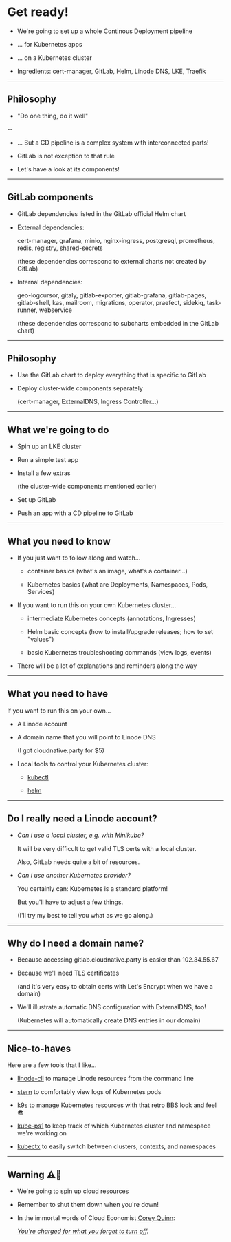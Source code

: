 # Get ready!

- We're going to set up a whole Continous Deployment pipeline

- ... for Kubernetes apps

- ... on a Kubernetes cluster

- Ingredients: cert-manager, GitLab, Helm, Linode DNS, LKE, Traefik

---

## Philosophy

- "Do one thing, do it well"

--

- ... But a CD pipeline is a complex system with interconnected parts!

- GitLab is not exception to that rule

- Let's have a look at its components!

---

## GitLab components

- GitLab dependencies listed in the GitLab official Helm chart

- External dependencies:

  cert-manager, grafana, minio, nginx-ingress, postgresql, prometheus,
  redis, registry, shared-secrets

  (these dependencies correspond to external charts not created by GitLab)

- Internal dependencies:

  geo-logcursor, gitaly, gitlab-exporter, gitlab-grafana, gitlab-pages,
  gitlab-shell, kas, mailroom, migrations, operator, praefect, sidekiq,
  task-runner, webservice

  (these dependencies correspond to subcharts embedded in the GitLab chart)

---

## Philosophy

- Use the GitLab chart to deploy everything that is specific to GitLab

- Deploy cluster-wide components separately

  (cert-manager, ExternalDNS, Ingress Controller...)

---

## What we're going to do

- Spin up an LKE cluster

- Run a simple test app

- Install a few extras

  (the cluster-wide components mentioned earlier)

- Set up GitLab

- Push an app with a CD pipeline to GitLab

---

## What you need to know

- If you just want to follow along and watch...

  - container basics (what's an image, what's a container...)

  - Kubernetes basics (what are Deployments, Namespaces, Pods, Services)

- If you want to run this on your own Kubernetes cluster...

  - intermediate Kubernetes concepts (annotations, Ingresses)

  - Helm basic concepts (how to install/upgrade releases; how to set "values")

  - basic Kubernetes troubleshooting commands (view logs, events)

- There will be a lot of explanations and reminders along the way

---

## What you need to have

If you want to run this on your own...

- A Linode account

- A domain name that you will point to Linode DNS

  (I got cloudnative.party for $5)

- Local tools to control your Kubernetes cluster:

  - [kubectl](https://kubernetes.io/docs/tasks/tools/#kubectl)

  - [helm](https://helm.sh/docs/intro/install/)

---

## Do I really need a Linode account?

- *Can I use a local cluster, e.g. with Minikube?*

  It will be very difficult to get valid TLS certs with a local cluster.

  Also, GitLab needs quite a bit of resources.

- *Can I use another Kubernetes provider?*

  You certainly can: Kubernetes is a standard platform!

  But you'll have to adjust a few things.

  (I'll try my best to tell you what as we go along.)

---

## Why do I need a domain name?

- Because accessing gitlab.cloudnative.party is easier than 102.34.55.67

- Because we'll need TLS certificates

  (and it's very easy to obtain certs with Let's Encrypt when we have a domain)

- We'll illustrate automatic DNS configuration with ExternalDNS, too!

  (Kubernetes will automatically create DNS entries in our domain)

---

## Nice-to-haves

Here are a few tools that I like...

- [linode-cli](https://github.com/linode/linode-cli#installation)
  to manage Linode resources from the command line

- [stern](https://github.com/stern/stern)
  to comfortably view logs of Kubernetes pods

- [k9s](https://k9scli.io/topics/install/)
  to manage Kubernetes resources with that retro BBS look and feel 😎

- [kube-ps1](https://github.com/jonmosco/kube-ps1)
  to keep track of which Kubernetes cluster and namespace we're working on

- [kubectx](https://github.com/ahmetb/kubectx)
  to easily switch between clusters, contexts, and namespaces

---

## Warning ⚠️💸

- We're going to spin up cloud resources

- Remember to shut them down when you're down!

- In the immortal words of Cloud Economist [Corey Quinn](https://twitter.com/QuinnyPig):

  *[You're charged for what you forget to turn off.](https://www.theregister.com/2020/09/03/cloud_control_costs/)*

